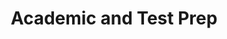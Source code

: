 ---
layout: category
category: academic-and-test-prep
title: Academic and Test Prep
description: Courses on academic subjects such as math, science, history, and language arts, as well as courses focused on standardized test preparation.
permalink: /academic-and-test-prep/
---